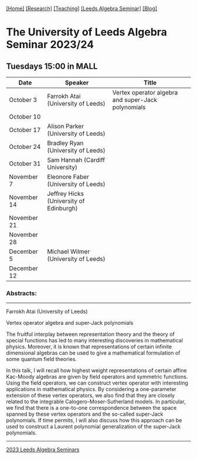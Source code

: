 [[Home]](https://emine-yildirim.github.io/) 
[[Research]](https://emine-yildirim.github.io/Research.html) 
[[Teaching]](https://emine-yildirim.github.io/teaching.html)
[[Leeds Algebra Seminar]](https://emine-yildirim.github.io/Leeds_Seminars_2023-24.html)
[[Blog]](http://yildirimemine.tumblr.com/)

# The University of Leeds Algebra Seminar 2023/24  
## Tuesdays 15:00 in MALL

| Date         | Speaker                                           | Title    |
| -------------| --------------------------------------------------| -------------------------------------------------- |
| October 3    | Farrokh Atai (University of Leeds)                | Vertex operator algebra and super-Jack polynomials |
| October 10   |                                                   |          |
| October 17   | Alison Parker (University of Leeds)               |          |
| October 24   | Bradley Ryan (University of Leeds)                |          |
| October 31   | Sam Hannah (Cardiff University)                   |          |
| November 7   | Eleonore Faber (University of Leeds)              |          |
| November 14  | Jeffrey Hicks (University of Edinburgh)           |          |
| November 21  |                                                   |          |
| November 28  |                                                   |          |
| December 5   | Michael Wilmer (University of Leeds)              |          |
| December 12  |                                                   |          |





### Abstracts:

---

Farrokh Atai (University of Leeds)

Vertex operator algebra and super-Jack polynomials

 The fruitful interplay between representation theory and the theory of special functions has led to many interesting discoveries in mathematical physics. Moreover, it is known that representations of certain infinite dimensional algebras can be used to give a mathematical formulation of some quantum field theories.

In this talk, I will recall how highest weight representations of certain affine Kac-Moody algebras are given by field operators and symmetric functions. Using the field operators, we can construct vertex operator with interesting applications in mathematical physics. By considering a one-parameter extension of these vertex operators, we also find that they are closely related to the integrable Calogero-Moser-Sutherland models. In particular, we find that there is a one-to-one correspondence between the space spanned by these vertex operators and the so-called super-Jack polynomials. If time permits, I will also discuss how this approach can be used to construct a Laurent polynomial generalization of the super-Jack polynomials.
 
 ---

[2023 Leeds Algebra Seminars](https://emine-yildirim.github.io/seminar.html)
